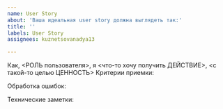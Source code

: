 ```yaml
---
name: User Story
about: 'Ваша идеальная user story должна выглядеть так:'
title: ''
labels: User Story
assignees: kuznetsovanadya13

---
```


Как, <РОЛЬ пользователя>, я <что-то хочу получить ДЕЙСТВИЕ>, <с такой-то целью ЦЕННОСТЬ>
Критерии приемки:

Обработка ошибок:

Технические заметки:
